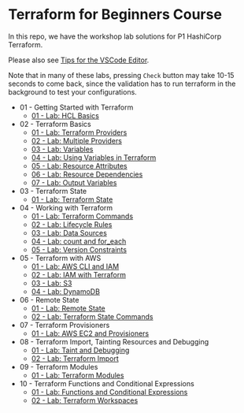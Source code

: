 # Terraform for Beginners Course

In this repo, we have the workshop lab solutions for  P1 HashiCorp Terraform.

Please also see [Tips for the VSCode Editor](https://github.com/kodekloudhub/community-faq/blob/main/docs/vscode-tips.md).

Note that in many of these labs, pressing `Check` button may take 10-15 seconds to come back, since the validation has to run terraform in the background to test your configurations.

* 01 - Getting Started with Terraform
    * [01 - Lab: HCL Basics](./docs/01-getting-started-with-terraform/01-hcl-basics.md)
* 02 - Terraform Basics
    * [01 - Lab: Terraform Providers](./docs/02-terraform-basics/01-terraform-providers.md)
    * [02 - Lab: Multiple Providers](./docs/02-terraform-basics/02-multiple-providers.md)
    * [03 - Lab: Variables](./docs/02-terraform-basics/03-variables.md)
    * [04 - Lab: Using Variables in Terraform](./docs/02-terraform-basics/04-using-variables-in-terraform.md)
    * [05 - Lab: Resource Attributes](./docs/02-terraform-basics/05-resource-attributes.md)
    * [06 - Lab: Resource Dependencies](./docs/02-terraform-basics/06-resource-dependencies.md)
    * [07 - Lab: Output Variables](./docs/02-terraform-basics/07-output-variables.md)
* 03 - Terraform State
    * [01 - Lab: Terraform State](./docs/03-terraform-state/01-terraform-state.md)
* 04 - Working with Terraform
    * [01 - Lab: Terraform Commands](./docs/04-working-with-terraform/01-terraform-commands.md)
    * [02 - Lab: Lifecycle Rules](./docs/04-working-with-terraform/02-lifecycle-rules.md)
    * [03 - Lab: Data Sources](./docs/04-working-with-terraform/03-datasources.md)
    * [04 - Lab: count and for_each](./docs/04-working-with-terraform/04-count-and-for-each.md)
    * [05 - Lab: Version Constraints](./docs/04-working-with-terraform/05-version-contraints.md)
* 05 - Terraform with AWS
    * [01 - Lab: AWS CLI and IAM](./docs/05-terraform-with-aws/01-aws-cli-and-iam.md)
    * [02 - Lab: IAM with Terraform](./docs/05-terraform-with-aws/02-iam-with-terraform.md)
    * [03 - Lab: S3](./docs/05-terraform-with-aws/03-s3.md)
    * [04 - Lab: DynamoDB](./docs/05-terraform-with-aws/04-dynamodb.md)
* 06 - Remote State
    * [01 - Lab: Remote State](./docs/06-remote-state/01-remote-state.md)
    * [02 - Lab: Terraform State Commands](./docs/06-remote-state/02-terraform-state-commands.md)
* 07 - Terraform Provisioners
    * [01 - Lab: AWS EC2 and Provisioners](./docs/07-terraform-provisioners/01-aws-ec2-and-provisioners.md)
* 08 - Terraform Import, Tainting Resources and Debugging
    * [01 - Lab: Taint and Debugging](./docs/08-terraform-import-tainting-debugging/01-taint-and-debugging.md)
    * [02 - Lab: Terraform Import](./docs/08-terraform-import-tainting-debugging/02-terraform-import.md)
* 09 - Terraform Modules
    * [01 - Lab: Terraform Modules](./docs/09-terraform-modules/01-terraform-modules.md)
* 10 - Terraform Functions and Conditional Expressions
    * [01 - Lab: Functions and Conditional Expressions](./docs/10-terraform-functions-and-conditional-expressions/01-functions-and-conditional-expressions.md)
    * [02 - Lab: Terraform Workspaces](./docs/10-terraform-functions-and-conditional-expressions/02-terraform-workspaces.md)
